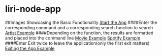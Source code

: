 # liri-node-app
##Images Showcasing the Basic Functionality
[Start the App](Images/1.PNG)
####Enter the corresponding command and a corresponding search function to search
[Artist Example](Images/2.PNG)
####Depending on the function, the results are formatted and placed into the command line
[Movie Example](Images/3.PNG)
[Spotify Example](Images/4.PNG)
####Enter Exit twice to leave the application(only the first exit matters)
[Exiting the App Example](Images/5.PNG)
